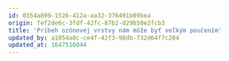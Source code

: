 ```yaml
---
id: 0354a899-1526-412a-aa32-376491b09bea
origin: fef2de6c-3fdf-42fc-87b2-d29b50e2fcb3
title: 'Príbeh ozónovej vrstvy nám môže byť veľkým poučením'
updated_by: a1054a8c-ce4f-42f3-98db-732d64f7c284
updated_at: 1647516044
---
```

